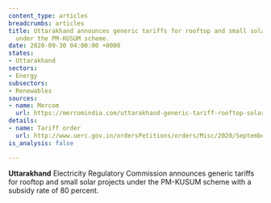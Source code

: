 ```yaml
---
content_type: articles
breadcrumbs: articles
title: Uttarakhand announces generic tariffs for rooftop and small solar projects
  under the PM-KUSUM scheme.
date: 2020-09-30 04:00:00 +0000
states:
- Uttarakhand
sectors:
- Energy
subsectors:
- Renewables
sources:
- name: Mercom
  url: https://mercomindia.com/uttarakhand-generic-tariff-rooftop-solar/
details:
- name: Tariff order
  url: http://www.uerc.gov.in/ordersPetitions/orders/Misc/2020/September/Suo_moto_order_dt_15.09.20.pdf
is_analysis: false

---
```

**Uttarakhand** Electricity Regulatory Commission announces generic tariffs for rooftop and small solar projects under the PM-KUSUM scheme with a subsidy rate of 80 percent.